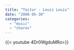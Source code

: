```yaml
---
title: "Teitur - Louis Louis"
date: "2008-05-30"
categories:
  - "music"
  - "shares"
---
```


<div style="width: 70vw;">{{< youtube 4Dr0WgduMRo>}}</div>
